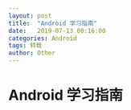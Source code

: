 ```yaml
---
layout: post
title:  "Android 学习指南"
date:   2019-07-13 00:16:00
categories: Android
tags: 转载
author: Other
---
```


# Android 学习指南